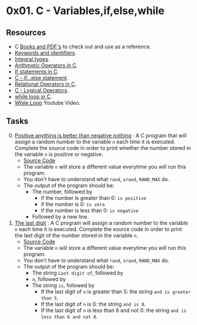 # 0x01. C - Variables,if,else,while

## Resources

- C [Books and PDF's](../references) to check out and use as a reference.
- [Keywords and identifiers](https://publications.gbdirect.co.uk//c_book/chapter2/keywords_and_identifiers.html).
- [Integral types](https://publications.gbdirect.co.uk//c_book/chapter2/integral_types.html).
- [Arithmetic Operators in C](https://www.tutorialspoint.com/cprogramming/c_arithmetic_operators.htm).
- [If statements in C](https://www.cprogramming.com/tutorial/c/lesson2.html).
- [C - if...else statement](https://www.tutorialspoint.com/cprogramming/if_else_statement_in_c.htm).
- [Relational Operators in C](https://www.tutorialspoint.com/cprogramming/c_relational_operators.htm).
- [C - Logical Operators](https://fresh2refresh.com/c-programming/c-operators-expressions/c-logical-operators/).
- [while loop in C](https://www.tutorialspoint.com/cprogramming/c_while_loop.htm).
- [While Loop](https://youtu.be/Ju1LYO9pkaI) Youtube Video.

## Tasks

0. [Positive anything is better than negative nothing](./0-positive_or_negative.c) : A C program that will assign a random number to the variable `n` each time it is executed. Complete the source code in order to print whether the number stored in the variable `n` is positive or negative.
	- [Source Code](https://github.com/holbertonschool/0x01.c/blob/master/0-positive_or_negative_c)
	- The variable `n` will store a different value everytime you will run this program.
	- You don't have to understand what `rand`, `srand`, `RAND_MAX` do.
	- The output of the program should be:
		- The number, followed by
			- if the number is greater than 0: `is positive`
			- if the number is 0: `is zero`
			- if the number is less than 0: `is negative`
		- Followed by a new line.
1. [The last digit](./1-last_digit.c) : A C program will assign a random number to the variable `n` each time it is executed. Complete the source code in order to print the last digit of the number stored in the variable `n`.
	- [Source Code](./https://github.com/holbertonschool/0x01.c/blob/master/1-last_digit_c)
	- The variable `n` will store a different value everytime you will run this program.
	- You don't have to understand what `rand`, `srand`, `RAND_MAX` do.
	-  The output of the program should be:
		- The string `Last digit of`, followed by
		- `n`, followed by
		- The string `is`, followed by
			- If the last digit of `n` is greater than 5: the string `and is greater than 5`.
			- If the last digit of `n` is 0: the string `and is 0`.
			- If the last digit of `n` is less than 6 and not 0: the string `and is less than 6 and not 0`.
